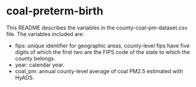 # coal-preterm-birth
This README describes the variables in the county-coal-pm-dataset.csv file. 
The variables included are: 
- fips: unique identifier for geographic areas, county-level fips have five digits of which the first two are the FIPS code of the state to which the county belongs.
- year: calendar year.
- coal_pm: annual county-level average of coal PM2.5 estimated with HyADS.
